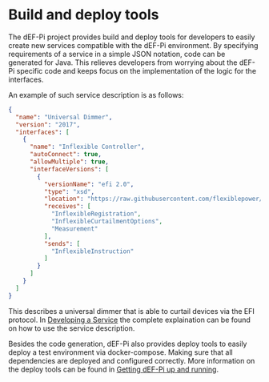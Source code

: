 # Build and deploy tools

The dEF-Pi project provides build and deploy tools for developers to easily create new services compatible with the dEF-Pi environment. By specifying requirements of a service in a simple JSON notation, code can be generated for Java. This relieves developers from worrying about the dEF-Pi specific code and keeps focus on the implementation of the logic for the interfaces.

An example of such service description is as follows:
```JSON
{
  "name": "Universal Dimmer",
  "version": "2017",
  "interfaces": [
    {
      "name": "Inflexible Controller",
      "autoConnect": true,
      "allowMultiple": true,
      "interfaceVersions": [
        {
          "versionName": "efi 2.0",
          "type": "xsd",
          "location": "https://raw.githubusercontent.com/flexiblepower/efi/master/schema/efi-2.0.xsd",
          "receives": [
            "InflexibleRegistration",
            "InflexibleCurtailmentOptions",
            "Measurement"
          ],
          "sends": [
            "InflexibleInstruction"
          ]
        }
      ]
    }
  ]
}
```

This describes a universal dimmer that is able to curtail devices via the EFI protocol. In [Developing a Service](../developing-a-service.md) the complete explaination can be found on how to use the service description.

Besides the code generation, dEF-Pi also provides deploy tools to easily deploy a test environment via docker-compose. Making sure that all dependencies are deployed and configured correctly. More information on the deploy tools can be found in [Getting dEF-Pi up and running](../getting-def-pi-up-and-running.md). 